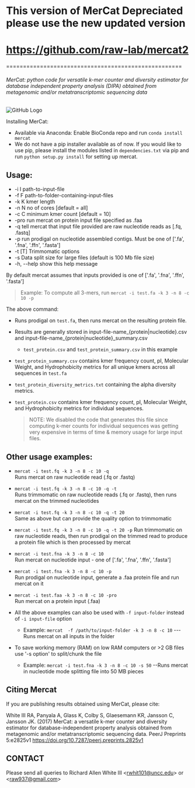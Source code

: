 # This version of MerCat Depreciated please use the new updated version
# https://github.com/raw-lab/mercat2

====================================================

###### MerCat: python code for versatile k-mer counter and diversity estimator for database independent property analysis (DIPA)  obtained from metagenomic and/or metatranscriptomic sequencing data

![GitHub Logo](mercat_workflow.jpg)
  
Installing MerCat: 
 - Available via Anaconda: Enable BioConda repo and run `conda install mercat`  
 - We do not have a pip installer available as of now. If you would like to use pip, please install the 
   modules listed in `dependencies.txt` via pip and run `python setup.py install` for setting up mercat.
 
Usage:
-----
 * -i I        path-to-input-file
 * -f F        path-to-folder-containing-input-files
 * -k K        kmer length
 * -n N        no of cores [default = all]
 * -c C        minimum kmer count [default = 10]
 * -pro        run mercat on protein input file specified as .faa 
 * -q          tell mercat that input file provided are raw nucleotide reads as [.fq, .fastq]
 * -p          run prodigal on nucleotide assembled contigs. Must be one of ['.fa', '.fna', '.ffn', '.fasta']
 * -t [T]      Trimmomatic options
 * -s          Data split size for large files (default is 100 Mb file size) 
 * -h, --help  show this help message


By default mercat assumes that inputs provided is one of ['.fa', '.fna', '.ffn', '.fasta']

> Example: To compute all 3-mers, run `mercat -i test.fa -k 3 -n 8 -c 10 -p`          
 
 The above command:
* Runs prodigal on `test.fa`, then runs mercat on the resulting protein file.            
* Results are generally stored in input-file-name_{protein|nucleotide}.csv and input-file-name_{protein|nucleotide}_summary.csv  
   * `test_protein.csv` and `test_protein_summary.csv` in this example  
* `test_protein_summary.csv` contains kmer frequency count, pI, Molecular Weight, and Hydrophobicity metrics for all unique kmers across all sequences in `test.fa`
* `test_protein_diversity_metrics.txt` containing the alpha diversity metrics.

* `test_protein.csv` contains kmer frequency count, pI, Molecular Weight, and Hydrophobicity metrics for individual sequences. 
  > NOTE: We disabled the code that generates this file since computing k-mer counts for individual 
sequences was getting very expensive in terms of time & memory usage for large input files.


Other usage examples:
---------------------

* `mercat -i test.fq -k 3 -n 8 -c 10 -q`  
   Runs mercat on raw nucleotide read (.fq or .fastq) 
   
*  `mercat -i test.fq -k 3 -n 8 -c 10 -q -t`  
   Runs trimmomatic on raw nucleotide reads (.fq or .fastq), then runs mercat on the trimmed nucleotides
    
*  `mercat -i test.fq -k 3 -n 8 -c 10 -q -t 20`  
   Same as above but can provide the quality option to trimmomatic
   
*  `mercat -i test.fq -k 3 -n 8 -c 10 -q -t 20 -p`
   Run trimmomatic on raw nucleotide reads, then run prodigal on the trimmed read to produce a protein file which is then processed by mercat
      
*  `mercat -i test.fna -k 3 -n 8 -c 10`  
   Run mercat on nucleotide input - one of ['.fa', '.fna', '.ffn', '.fasta']
    
*   `mercat -i test.fna -k 3 -n 8 -c 10 -p`  
    Run prodigal on nucleotide input, generate a .faa protein file and run mercat on it
    
*   `mercat -i test.faa -k 3 -n 8 -c 10 -pro`  
    Run mercat on a protein input (.faa)

* All the above examples can also be used with  `-f input-folder` instead of `-i input-file` option
  -  Example:  `mercat  -f /path/to/input-folder -k 3 -n 8 -c 10` --- Runs mercat on all inputs in the folder
  
* To save working memory (RAM) on low RAM computers or >2 GB files use '-s option' to split/chunk the file 
  - Example: `mercat -i test.fna -k 3 -n 8 -c 10 -s 50` --Runs mercat in nucleotide mode splitting file into 50 MB pieces 
  
  
Citing Mercat
-------------
If you are publishing results obtained using MerCat, please cite:

White III RA, Panyala A, Glass K, Colby S, Glaesemann KR, Jansson C, Jansson JK. (2017) MerCat: a versatile k-mer counter and diversity estimator for database-independent property analysis obtained from metagenomic and/or metatranscriptomic sequencing data. PeerJ Preprints 5:e2825v1 https://doi.org/10.7287/peerj.preprints.2825v1



CONTACT
-------

Please send all queries to Richard Allen White III  <[rwhit101@uncc.edu](rwhit101@uncc.edu)> or <[raw937@gmail.com](raw937@gmail.com)> 
